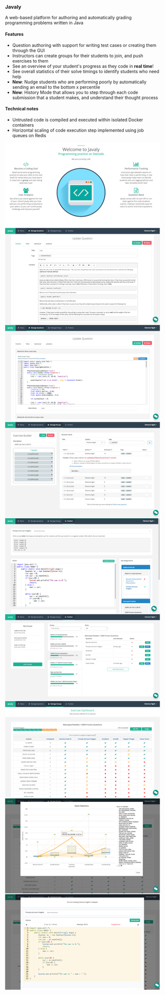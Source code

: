 ### Javaly
A web-based platform for authoring and automatically grading programming problems written in Java

#### Features
* Question authoring with support for writing test cases or creating them through the GUI
* Instructors can create groups for their students to join, and push exercises to them
* See an overview of your student's progress as they code in **real time**!
* See overall statistics of their solve timings to identify students who need help
* **New**: Nudge students who are performing poorly by automatically sending an email to the bottom x percentile
* **New**: History Mode that allows you to step through each code submission that a student makes, and understand their thought process

#### Technical notes
* Untrusted code is compiled and executed within isolated Docker containers
* Horizontal scaling of code execution step implemented using job queues on Redis

![Screenshot](screenshots/Banner.png?raw=true)
![Screenshot](screenshots/Question%20Editor.png?raw=true)
![Screenshot](screenshots/Test%20Code%20Editor.png?raw=true)
![Screenshot](screenshots/Exercise%20Builder.png?raw=true)
![Screenshot](screenshots/Codepad.png?raw=true)
![Screenshot](screenshots/Student%20Practice.png?raw=true)
![Screenshot](screenshots/Instructor%20Dashboard.png?raw=true)
![Screenshot](screenshots/Solve%20Statistics.png?raw=true)
![Screenshot](screenshots/History%20Mode.png?raw=true)
